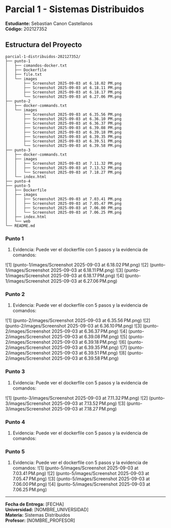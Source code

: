# Parcial 1 - Sistemas Distribuidos
**Estudiante:** Sebastian Canon Castellanos  
**Código:** 202127352  

>


## Estructura del Proyecto
```
parcial-1-distribuidos-202127352/
├── punto-1
│   ├── comandos-docker.txt
│   ├── Dockerfile
│   ├── file.txt
│   └── images
│       ├── Screenshot 2025-09-03 at 6.18.02 PM.png
│       ├── Screenshot 2025-09-03 at 6.18.11 PM.png
│       ├── Screenshot 2025-09-03 at 6.18.17 PM.png
│       └── Screenshot 2025-09-03 at 6.27.06 PM.png
├── punto-2
│   ├── docker-commands.txt
│   └── images
│       ├── Screenshot 2025-09-03 at 6.35.56 PM.png
│       ├── Screenshot 2025-09-03 at 6.36.10 PM.png
│       ├── Screenshot 2025-09-03 at 6.36.37 PM.png
│       ├── Screenshot 2025-09-03 at 6.39.08 PM.png
│       ├── Screenshot 2025-09-03 at 6.39.18 PM.png
│       ├── Screenshot 2025-09-03 at 6.39.35 PM.png
│       ├── Screenshot 2025-09-03 at 6.39.51 PM.png
│       └── Screenshot 2025-09-03 at 6.39.58 PM.png
├── punto-3
│   ├── docker-commands.txt
│   ├── images
│   │   ├── Screenshot 2025-09-03 at 7.11.32 PM.png
│   │   ├── Screenshot 2025-09-03 at 7.13.52 PM.png
│   │   └── Screenshot 2025-09-03 at 7.18.27 PM.png
│   └── index.html
├── punto-4
├── punto-5
│   ├── Dockerfile
│   ├── images
│   │   ├── Screenshot 2025-09-03 at 7.03.41 PM.png
│   │   ├── Screenshot 2025-09-03 at 7.05.47 PM.png
│   │   ├── Screenshot 2025-09-03 at 7.06.00 PM.png
│   │   └── Screenshot 2025-09-03 at 7.06.25 PM.png
│   ├── index.html
│   └── web
└── README.md
```


### Punto 1
1. Evidencia:
Puede ver el dockerfile con 5 pasos y la evidencia de comandos:


![1] (punto-1/images/Screenshot 2025-09-03 at 6.18.02 PM.png)
![2] (punto-1/images/Screenshot 2025-09-03 at 6.18.11 PM.png)
![3] (punto-1/images/Screenshot 2025-09-03 at 6.18.17 PM.png)
![4] (punto-1/images/Screenshot 2025-09-03 at 6.27.06 PM.png)

### Punto 2
1. Evidencia:
Puede ver el dockerfile con 5 pasos y la evidencia de comandos:

![1] (punto-2/images/Screenshot 2025-09-03 at 6.35.56 PM.png)
![2] (punto-2/images/Screenshot 2025-09-03 at 6.36.10 PM.png)
![3] (punto-2/images/Screenshot 2025-09-03 at 6.36.37 PM.png)
![4] (punto-2/images/Screenshot 2025-09-03 at 6.39.08 PM.png)
![5] (punto-2/images/Screenshot 2025-09-03 at 6.39.18 PM.png)
![6] (punto-2/images/Screenshot 2025-09-03 at 6.39.35 PM.png)
![7] (punto-2/images/Screenshot 2025-09-03 at 6.39.51 PM.png)
![8] (punto-2/images/Screenshot 2025-09-03 at 6.39.58 PM.png)

### Punto 3
1. Evidencia:
Puede ver el dockerfile con 5 pasos y la evidencia de comandos:

![1] (punto-3/images/Screenshot 2025-09-03 at 7.11.32 PM.png)
![2] (punto-3/images/Screenshot 2025-09-03 at 7.13.52 PM.png)
![3] (punto-3/images/Screenshot 2025-09-03 at 7.18.27 PM.png)

### Punto 4
1. Evidencia:
Puede ver el dockerfile con 5 pasos y la evidencia de comandos:

### Punto 5
1. Evidencia:
Puede ver el dockerfile con 5 pasos y la evidencia de comandos:
![1] (punto-5/images/Screenshot 2025-09-03 at 7.03.41 PM.png)
![2] (punto-5/images/Screenshot 2025-09-03 at 7.05.47 PM.png)
![3] (punto-5/images/Screenshot 2025-09-03 at 7.06.00 PM.png)
![4] (punto-5/images/Screenshot 2025-09-03 at 7.06.25 PM.png)



















---
**Fecha de Entrega:** [FECHA]  
**Universidad:** [NOMBRE_UNIVERSIDAD]  
**Materia:** Sistemas Distribuidos  
**Profesor:** [NOMBRE_PROFESOR]
